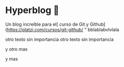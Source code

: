 # **Hyperblog** 💚
Un blog increíble para el[ curso de Git y Github](https://platzi.com/cursos/git-github/ " 
bblablabvlvlala

otro texto sin importancia
otro texto sin importancia

y otro mas

y mas
